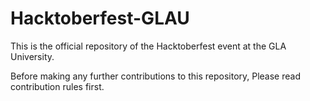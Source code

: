 # Hacktoberfest-GLAU

This is the official repository of the Hacktoberfest event at the GLA University.

Before making any further contributions to this repository, Please read contribution rules first.
